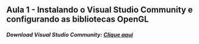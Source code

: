 ## Aula 1 - Instalando o Visual Studio Community e configurando as bibliotecas OpenGL



##### Download Visual Studio Community: [Clique aqui](https://www.visualstudio.com/pt-br/downloads/)

